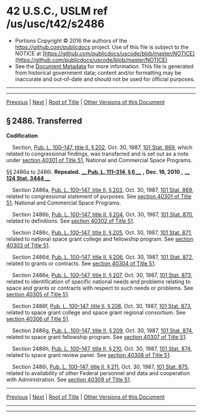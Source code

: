 ---
---

# 42 U.S.C., USLM ref /us/usc/t42/s2486

* Portions Copyright © 2016 the authors of the https://github.com/publicdocs project.
  Use of this file is subject to the NOTICE at [https://github.com/publicdocs/uscode/blob/master/NOTICE](https://github.com/publicdocs/uscode/blob/master/NOTICE)
* See the [Document Metadata](././../../../..//README.md) for more information.
  This file is generated from historical government data; content and/or formatting may be inaccurate and out-of-date and should not be used for official purposes.

----------
----------

[Previous](./../../../..//us/usc/t42/ch26A/m__us_usc_t42_ch26A.md) | [Next](./../../../..//us/usc/t42/ch26A/m__us_usc_t42_s2486j.md) | [Root of Title](./../../../../) | [Other Versions of this Document](https://publicdocs.github.io/go/links?ns=uslm&ref=%2Fus%2Fusc%2Ft42%2Fs2486)

## § 2486. Transferred

 __Codification__ 

    Section, [Pub. L. 100–147, title II, § 202][/us/pl/100/147/s202], Oct. 30, 1987, [101 Stat. 869][/us/stat/101/869], which related to congressional findings, was transferred and is set out as a note under [section 40301 of Title 51][/us/usc/t51/s40301], National and Commercial Space Programs.

§§ 2486a to 2486i. __Repealed.__  __[__  __Pub. L. 111–314, § 6__  __][/us/pl/111/314/s6]__  __,__  __Dec. 18, 2010__  __,__  __[__  __124 Stat. 3444__  __][/us/stat/124/3444]__ 

    Section 2486a, [Pub. L. 100–147, title II, § 203][/us/pl/100/147/s203], Oct. 30, 1987, [101 Stat. 869][/us/stat/101/869], related to congressional statement of purposes. See [section 40301 of Title 51][/us/usc/t51/s40301], National and Commercial Space Programs.

    Section 2486b, [Pub. L. 100–147, title II, § 204][/us/pl/100/147/s204], Oct. 30, 1987, [101 Stat. 870][/us/stat/101/870], related to definitions. See [section 40302 of Title 51][/us/usc/t51/s40302].

    Section 2486c, [Pub. L. 100–147, title II, § 205][/us/pl/100/147/s205], Oct. 30, 1987, [101 Stat. 871][/us/stat/101/871], related to national space grant college and fellowship program. See [section 40303 of Title 51][/us/usc/t51/s40303].

    Section 2486d, [Pub. L. 100–147, title II, § 206][/us/pl/100/147/s206], Oct. 30, 1987, [101 Stat. 872][/us/stat/101/872], related to grants or contracts. See [section 40304 of Title 51][/us/usc/t51/s40304].

    Section 2486e, [Pub. L. 100–147, title II, § 207][/us/pl/100/147/s207], Oct. 30, 1987, [101 Stat. 873][/us/stat/101/873], related to identification of specific national needs and problems relating to space and grants or contracts with respect to such needs or problems. See [section 40305 of Title 51][/us/usc/t51/s40305].

    Section 2486f, [Pub. L. 100–147, title II, § 208][/us/pl/100/147/s208], Oct. 30, 1987, [101 Stat. 873][/us/stat/101/873], related to space grant college and space grant regional consortium. See [section 40306 of Title 51][/us/usc/t51/s40306].

    Section 2486g, [Pub. L. 100–147, title II, § 209][/us/pl/100/147/s209], Oct. 30, 1987, [101 Stat. 874][/us/stat/101/874], related to space grant fellowship program. See [section 40307 of Title 51][/us/usc/t51/s40307].

    Section 2486h, [Pub. L. 100–147, title II, § 210][/us/pl/100/147/s210], Oct. 30, 1987, [101 Stat. 874][/us/stat/101/874], related to space grant review panel. See [section 40308 of Title 51][/us/usc/t51/s40308].

    Section 2486i, [Pub. L. 100–147, title II, § 211][/us/pl/100/147/s211], Oct. 30, 1987, [101 Stat. 875][/us/stat/101/875], related to availability of other Federal personnel and data and cooperation with Administration. See [section 40309 of Title 51][/us/usc/t51/s40309].

----------

[Previous](./../../../..//us/usc/t42/ch26A/m__us_usc_t42_ch26A.md) | [Next](./../../../..//us/usc/t42/ch26A/m__us_usc_t42_s2486j.md) | [Root of Title](./../../../../) | [Other Versions of this Document](https://publicdocs.github.io/go/links?ns=uslm&ref=%2Fus%2Fusc%2Ft42%2Fs2486)

----------
----------

[/us/pl/100/147/s202]: https://publicdocs.github.io/go/links?ns=uslm&ref=%2Fus%2Fpl%2F100%2F147%2Fs202
[/us/stat/101/869]: https://publicdocs.github.io/go/links?ns=uslm&ref=%2Fus%2Fstat%2F101%2F869
[/us/usc/t51/s40301]: https://publicdocs.github.io/go/links?ns=uslm&ref=%2Fus%2Fusc%2Ft51%2Fs40301
[/us/pl/111/314/s6]: https://publicdocs.github.io/go/links?ns=uslm&ref=%2Fus%2Fpl%2F111%2F314%2Fs6
[/us/stat/124/3444]: https://publicdocs.github.io/go/links?ns=uslm&ref=%2Fus%2Fstat%2F124%2F3444
[/us/pl/100/147/s203]: https://publicdocs.github.io/go/links?ns=uslm&ref=%2Fus%2Fpl%2F100%2F147%2Fs203
[/us/stat/101/869]: https://publicdocs.github.io/go/links?ns=uslm&ref=%2Fus%2Fstat%2F101%2F869
[/us/usc/t51/s40301]: https://publicdocs.github.io/go/links?ns=uslm&ref=%2Fus%2Fusc%2Ft51%2Fs40301
[/us/pl/100/147/s204]: https://publicdocs.github.io/go/links?ns=uslm&ref=%2Fus%2Fpl%2F100%2F147%2Fs204
[/us/stat/101/870]: https://publicdocs.github.io/go/links?ns=uslm&ref=%2Fus%2Fstat%2F101%2F870
[/us/usc/t51/s40302]: https://publicdocs.github.io/go/links?ns=uslm&ref=%2Fus%2Fusc%2Ft51%2Fs40302
[/us/pl/100/147/s205]: https://publicdocs.github.io/go/links?ns=uslm&ref=%2Fus%2Fpl%2F100%2F147%2Fs205
[/us/stat/101/871]: https://publicdocs.github.io/go/links?ns=uslm&ref=%2Fus%2Fstat%2F101%2F871
[/us/usc/t51/s40303]: https://publicdocs.github.io/go/links?ns=uslm&ref=%2Fus%2Fusc%2Ft51%2Fs40303
[/us/pl/100/147/s206]: https://publicdocs.github.io/go/links?ns=uslm&ref=%2Fus%2Fpl%2F100%2F147%2Fs206
[/us/stat/101/872]: https://publicdocs.github.io/go/links?ns=uslm&ref=%2Fus%2Fstat%2F101%2F872
[/us/usc/t51/s40304]: https://publicdocs.github.io/go/links?ns=uslm&ref=%2Fus%2Fusc%2Ft51%2Fs40304
[/us/pl/100/147/s207]: https://publicdocs.github.io/go/links?ns=uslm&ref=%2Fus%2Fpl%2F100%2F147%2Fs207
[/us/stat/101/873]: https://publicdocs.github.io/go/links?ns=uslm&ref=%2Fus%2Fstat%2F101%2F873
[/us/usc/t51/s40305]: https://publicdocs.github.io/go/links?ns=uslm&ref=%2Fus%2Fusc%2Ft51%2Fs40305
[/us/pl/100/147/s208]: https://publicdocs.github.io/go/links?ns=uslm&ref=%2Fus%2Fpl%2F100%2F147%2Fs208
[/us/stat/101/873]: https://publicdocs.github.io/go/links?ns=uslm&ref=%2Fus%2Fstat%2F101%2F873
[/us/usc/t51/s40306]: https://publicdocs.github.io/go/links?ns=uslm&ref=%2Fus%2Fusc%2Ft51%2Fs40306
[/us/pl/100/147/s209]: https://publicdocs.github.io/go/links?ns=uslm&ref=%2Fus%2Fpl%2F100%2F147%2Fs209
[/us/stat/101/874]: https://publicdocs.github.io/go/links?ns=uslm&ref=%2Fus%2Fstat%2F101%2F874
[/us/usc/t51/s40307]: https://publicdocs.github.io/go/links?ns=uslm&ref=%2Fus%2Fusc%2Ft51%2Fs40307
[/us/pl/100/147/s210]: https://publicdocs.github.io/go/links?ns=uslm&ref=%2Fus%2Fpl%2F100%2F147%2Fs210
[/us/stat/101/874]: https://publicdocs.github.io/go/links?ns=uslm&ref=%2Fus%2Fstat%2F101%2F874
[/us/usc/t51/s40308]: https://publicdocs.github.io/go/links?ns=uslm&ref=%2Fus%2Fusc%2Ft51%2Fs40308
[/us/pl/100/147/s211]: https://publicdocs.github.io/go/links?ns=uslm&ref=%2Fus%2Fpl%2F100%2F147%2Fs211
[/us/stat/101/875]: https://publicdocs.github.io/go/links?ns=uslm&ref=%2Fus%2Fstat%2F101%2F875
[/us/usc/t51/s40309]: https://publicdocs.github.io/go/links?ns=uslm&ref=%2Fus%2Fusc%2Ft51%2Fs40309


